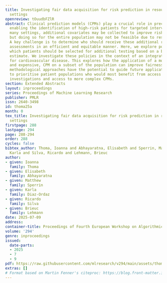 ```yaml
---
title: Investigating fair data acquisition for risk prediction in resource-constrained
  settings
openreview: tOuudbFZlR
abstract: Clinical prediction models (CPMs) play a crucial role in precision medicine,
  enabling the identification of high-risk patients for targeted interventions. In
  many settings, additional covariates may be collected to improve risk prediction,
  but doing so for the entire population may not be feasible due to resource constraints.
  A key challenge is to determine who should receive these additional resource-intensive
  assessments in an efficient and equitable manner. Here, we explore policies to select
  which patients should be selected for additional testing based on a baseline risk
  estimate. We investigate these policies in the context of an integrated risk tool
  for cardiovascular disease. This explores how the application of a more complex,
  and expensive, CPM on a subset of the population can improve fairness. The proposed
  methodological approaches have the potential to guide future application of CPMs
  to prioritise patient populations who would most benefit from access to additional
  investigations and access to more complex CPMs.
section: Extended Abstracts
layout: inproceedings
series: Proceedings of Machine Learning Research
publisher: PMLR
issn: 2640-3498
id: thoma25a
month: 0
tex_title: Investigating fair data acquisition for risk prediction in resource-constrained
  settings
firstpage: 288
lastpage: 294
page: 288-294
order: 288
cycles: false
bibtex_author: Thoma, Ioanna and Abhayaratna, Elisabeth and Sperrin, Matthew and Diaz-Ordaz,
  Karla and Silva, Ricardo and Lehmann, Brieuc
author:
- given: Ioanna
  family: Thoma
- given: Elisabeth
  family: Abhayaratna
- given: Matthew
  family: Sperrin
- given: Karla
  family: Diaz-Ordaz
- given: Ricardo
  family: Silva
- given: Brieuc
  family: Lehmann
date: 2025-07-09
address:
container-title: Proceedings of Fourth European Workshop on Algorithmic Fairness
volume: '294'
genre: inproceedings
issued:
  date-parts:
  - 2025
  - 7
  - 9
pdf: https://raw.githubusercontent.com/mlresearch/v294/main/assets/thoma25a/thoma25a.pdf
extras: []
# Format based on Martin Fenner's citeproc: https://blog.front-matter.io/posts/citeproc-yaml-for-bibliographies/
---
```

